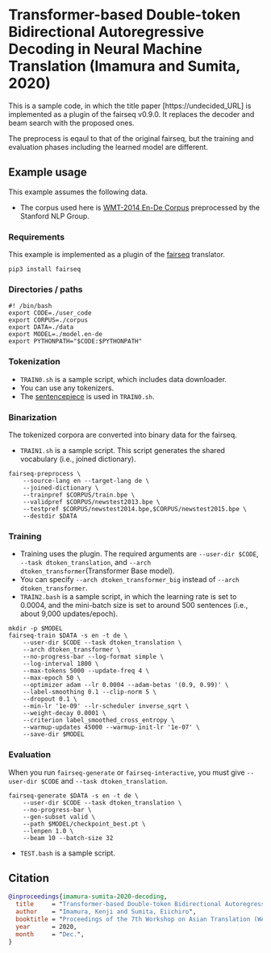 # Transformer-based Double-token Bidirectional Autoregressive Decoding in Neural Machine Translation (Imamura and Sumita, 2020)

This is a sample code, in which the title paper
[https://undecided_URL] is implemented as a plugin of the fairseq
v0.9.0.  It replaces the decoder and beam search with the proposed
ones.

The preprocess is eqaul to that of the original fairseq, but
the training and evaluation phases including the learned model are
different.


## Example usage
This example assumes the following data.

- The corpus used here is 
[WMT-2014 En-De Corpus](https://nlp.stanford.edu/projects/nmt/data/wmt14.en-de/)
preprocessed by the Stanford NLP Group.

### Requirements
This example is implemented as a plugin of the [fairseq](https://github.com/pytorch/fairseq) translator.
```
pip3 install fairseq
```

### Directories / paths
```
#! /bin/bash
export CODE=./user_code
export CORPUS=./corpus
export DATA=./data
export MODEL=./model.en-de
export PYTHONPATH="$CODE:$PYTHONPATH"
```

### Tokenization
- `TRAIN0.sh` is a sample script, which includes data downloader.
- You can use any tokenizers.
- The [sentencepiece](https://github.com/google/sentencepiece) is used in `TRAIN0.sh`.

### Binarization
The tokenized corpora are converted into binary data for the fairseq.
- `TRAIN1.sh` is a sample script.
  This script generates the shared vocabulary (i.e., joined dictionary).
```
fairseq-preprocess \
    --source-lang en --target-lang de \
    --joined-dictionary \
    --trainpref $CORPUS/train.bpe \
    --validpref $CORPUS/newstest2013.bpe \
    --testpref $CORPUS/newstest2014.bpe,$CORPUS/newstest2015.bpe \
    --destdir $DATA
```

### Training
- Training uses the plugin.
  The required arguments are `--user-dir $CODE`,
`--task dtoken_translation`, and
`--arch dtoken_transformer`(Transformer Base model).
- You can specify
`--arch dtoken_transformer_big`
instead of `--arch dtoken_transformer`.
- `TRAIN2.bash` is a sample script, in which the learning rate is set
to 0.0004, and the mini-batch size is set to around 500 sentences
(i.e., about 9,000 updates/epoch).

```
mkdir -p $MODEL
fairseq-train $DATA -s en -t de \
    --user-dir $CODE --task dtoken_translation \
    --arch dtoken_transformer \
    --no-progress-bar --log-format simple \
    --log-interval 1800 \
    --max-tokens 5000 --update-freq 4 \
    --max-epoch 50 \
    --optimizer adam --lr 0.0004 --adam-betas '(0.9, 0.99)' \
    --label-smoothing 0.1 --clip-norm 5 \
    --dropout 0.1 \
    --min-lr '1e-09' --lr-scheduler inverse_sqrt \
    --weight-decay 0.0001 \
    --criterion label_smoothed_cross_entropy \
    --warmup-updates 45000 --warmup-init-lr '1e-07' \
    --save-dir $MODEL
```

### Evaluation
When you run `fairseq-generate` or `fairseq-interactive`,
you must give `--user-dir $CODE` and `--task dtoken_translation`.

```
fairseq-generate $DATA -s en -t de \
    --user-dir $CODE --task dtoken_translation \
    --no-progress-bar \
    --gen-subset valid \
    --path $MODEL/checkpoint_best.pt \
    --lenpen 1.0 \
    --beam 10 --batch-size 32
```

- `TEST.bash` is a sample script.

## Citation
```bibtex
@inproceedings{imamura-sumita-2020-decoding,
  title     = "Transformer-based Double-token Bidirectional Autoregressive Decoding in Neural Machine Translation",
  author    = "Imamura, Kenji and Sumita, Eiichiro",
  booktitle = "Proceedings of the 7th Workshop on Asian Translation (WAT 2020)",
  year      = 2020,
  month     = "Dec.",
}
```
